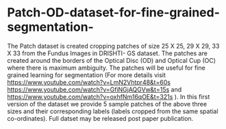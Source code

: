 # Patch-OD-dataset-for-fine-grained-segmentation-

The Patch dataset is created cropping patches of size 25 Χ 25,   29 Χ 29, 33 Χ 33 from the Fundus Images in DRISHTI- GS dataset. The patches are created around the borders of the Optical Disc (OD) and Optical Cup (OC) where there is maximum ambiguity. The patches will be useful  for fine grained learning for segmentation (For more details visit https://www.youtube.com/watch?v=LmN2Vhtpr48&t=60s  https://www.youtube.com/watch?v=GfiNGjAQGVw&t=15s  and https://www.youtube.com/watch?v=oxhfNm16qOE&t=321s ). 
In this first version of the dataset we provide 5 sample patches of the above three sizes and their corresponding labels (labels cropped from the same spatial co-ordinates). Full datset may be released post paper publication.
